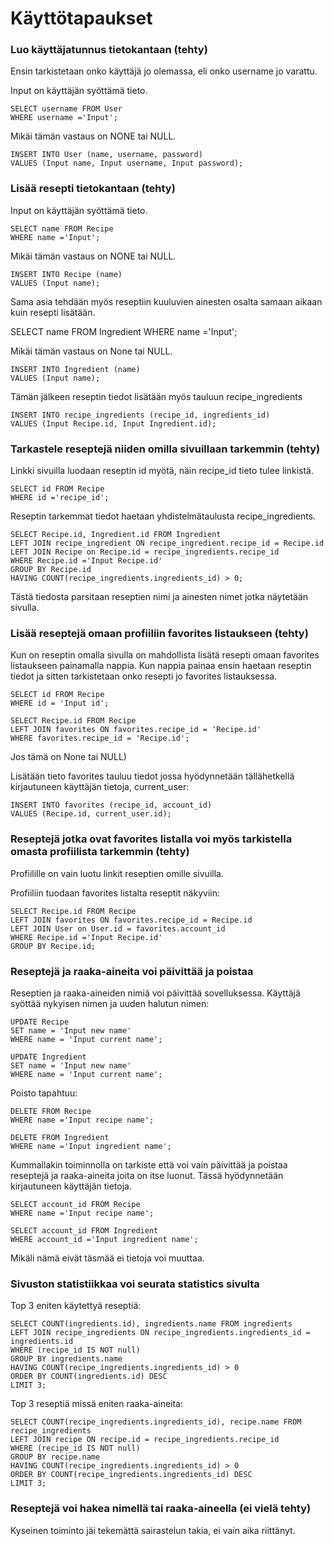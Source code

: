 # Käyttötapaukset

### Luo käyttäjatunnus tietokantaan (tehty)

Ensin tarkistetaan onko käyttäjä jo olemassa, eli onko username jo varattu.

Input on käyttäjän syöttämä tieto.

```
SELECT username FROM User
WHERE username ='Input';
```

Mikäi tämän vastaus on NONE tai NULL.

```
INSERT INTO User (name, username, password)
VALUES (Input name, Input username, Input password);
```

### Lisää resepti tietokantaan (tehty)

Input on käyttäjän syöttämä tieto.

```
SELECT name FROM Recipe
WHERE name ='Input';
```

Mikäi tämän vastaus on NONE tai NULL.

```
INSERT INTO Recipe (name)
VALUES (Input name);
```

Sama asia tehdään myös reseptiin kuuluvien ainesten osalta samaan aikaan kuin resepti lisätään.

SELECT name FROM Ingredient
WHERE name ='Input';

Mikäi tämän vastaus on None tai NULL.

```
INSERT INTO Ingredient (name)
VALUES (Input name);
```

Tämän jälkeen reseptin tiedot lisätään myös tauluun recipe_ingredients

```
INSERT INTO recipe_ingredients (recipe_id, ingredients_id)
VALUES (Input Recipe.id, Input Ingredient.id);
```

### Tarkastele reseptejä niiden omilla sivuillaan tarkemmin (tehty)

Linkki sivuilla luodaan reseptin id myötä, näin recipe_id tieto tulee linkistä.

```
SELECT id FROM Recipe
WHERE id ='recipe_id';
```

Reseptin tarkemmat tiedot haetaan yhdistelmätaulusta recipe_ingredients.

```
SELECT Recipe.id, Ingredient.id FROM Ingredient
LEFT JOIN recipe_ingredient ON recipe_ingredient.recipe_id = Recipe.id
LEFT JOIN Recipe on Recipe.id = recipe_ingredients.recipe_id
WHERE Recipe.id ='Input Recipe.id'
GROUP BY Recipe.id
HAVING COUNT(recipe_ingredients.ingredients_id) > 0;
```

Tästä tiedosta parsitaan reseptien nimi ja ainesten nimet jotka näytetään sivulla.

### Lisää reseptejä omaan profiiliin favorites listaukseen (tehty)

Kun on reseptin omalla sivulla on mahdollista lisätä resepti omaan favorites listaukseen painamalla nappia. Kun nappia painaa ensin haetaan reseptin tiedot ja sitten tarkistetaan onko resepti jo favorites listauksessa.

```
SELECT id FROM Recipe
WHERE id = 'Input id';
```

```
SELECT Recipe.id FROM Recipe
LEFT JOIN favorites ON favorites.recipe_id = 'Recipe.id'
WHERE favorites.recipe_id = 'Recipe.id';
```

Jos tämä on None tai NULL)

Lisätään tieto favorites tauluu tiedot jossa hyödynnetään tällähetkellä kirjautuneen käyttäjän tietoja, current_user:

```
INSERT INTO favorites (recipe_id, account_id)
VALUES (Recipe.id, current_user.id);
```

### Reseptejä jotka ovat favorites listalla voi myös tarkistella omasta profiilista tarkemmin (tehty)

Profiilille on vain luotu linkit reseptien omille sivuilla.

Profiiliin tuodaan favorites listalta reseptit näkyviin:

```
SELECT Recipe.id FROM Recipe
LEFT JOIN favorites ON favorites.recipe_id = Recipe.id
LEFT JOIN User on User.id = favorites.account_id
WHERE Recipe.id ='Input Recipe.id'
GROUP BY Recipe.id;
```

### Reseptejä ja raaka-aineita voi päivittää ja poistaa

Reseptien ja raaka-aineiden nimiä voi päivittää sovelluksessa. Käyttäjä syöttää nykyisen nimen ja uuden halutun nimen:

```
UPDATE Recipe
SET name = 'Input new name'
WHERE name = 'Input current name';

UPDATE Ingredient
SET name = 'Input new name'
WHERE name = 'Input current name';
```

Poisto tapahtuu:

```
DELETE FROM Recipe
WHERE name ='Input recipe name';

DELETE FROM Ingredient
WHERE name ='Input ingredient name';
```

Kummallakin toiminnolla on tarkiste että voi vain päivittää ja poistaa reseptejä ja raaka-aineita joita on itse luonut. Tässä hyödynnetään kirjautuneen käyttäjän tietoja.

```
SELECT account_id FROM Recipe
WHERE name ='Input recipe name';

SELECT account_id FROM Ingredient
WHERE account_id ='Input ingredient name';
```

Mikäli nämä eivät täsmää ei tietoja voi muuttaa.

### Sivuston statistiikkaa voi seurata statistics sivulta

Top 3 eniten käytettyä reseptiä:

```
SELECT COUNT(ingredients.id), ingredients.name FROM ingredients
LEFT JOIN recipe_ingredients ON recipe_ingredients.ingredients_id = ingredients.id
WHERE (recipe_id IS NOT null)
GROUP BY ingredients.name
HAVING COUNT(recipe_ingredients.ingredients_id) > 0
ORDER BY COUNT(ingredients.id) DESC
LIMIT 3;
```

Top 3 reseptiä missä eniten raaka-aineita:

```
SELECT COUNT(recipe_ingredients.ingredients_id), recipe.name FROM recipe_ingredients
LEFT JOIN recipe ON recipe.id = recipe_ingredients.recipe_id
WHERE (recipe_id IS NOT null)
GROUP BY recipe.name
HAVING COUNT(recipe_ingredients.ingredients_id) > 0
ORDER BY COUNT(recipe_ingredients.ingredients_id) DESC
LIMIT 3;
```


### Reseptejä voi hakea nimellä tai raaka-aineella (ei vielä tehty)

Kyseinen toiminto jäi tekemättä sairastelun takia, ei vain aika riittänyt.



